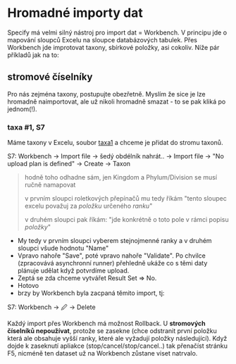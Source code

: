 # Hromadné importy dat
Specify má velmi silný nástroj pro import dat = Workbench. V principu jde o mapování sloupců Excelu na sloupce databázových tabulek. Přes Workbench jde improtovat taxony, sbírkové položky, asi cokoliv. Níže pár příkladů jak na to:

## stromové číselníky
Pro nás zejména taxony, postupujte obezřetně. Myslím že sice je lze hromadně naimportovat, ale už nikoli hromadně smazat - to se pak kliká po jednom(!).
### taxa #1, S7
Máme taxony v Excelu, soubor [taxa1](data/taxa1.xlsx) a chceme je přidat do stromu taxonů. 

S7: Workbench -> Import file -> šedý obdélník nahrát.. -> Import file -> "No upload plan is defined" -> Create -> Taxon
> hodně toho odhadne sám, jen Kingdom a Phylum/Division se musí ručně namapovat 
> 
> v prvním sloupci roletkových přepínačů mu tedy říkám "tento sloupec excelu považuj za *položku* určeného *ranku*"
>
> v druhém sloupci pak říkám: "jde konkrétně o toto pole v rámci popisu *položky*"

* My tedy v prvním sloupci vyberem stejnojmenné ranky a v druhém sloupci všude hodnotu "Name"
* Vpravo nahoře "Save", poté vpravo nahoře "Validate". Po chvilce (zpracovává asynchronní runner) přehledně ukáže co s těmi daty plánuje udělat když potvrdíme upload.
* Zeptá se zda chceme vytvářet Result Set => No.
* Hotovo
* brzy by Workbench byla zacpaná těmito import, tj:

S7: Workbench -> 🖉 -> Delete

Každý import přes Workbench má možnost Rollback. U **stromových číselníků nepoužívat**, protože se zasekne (chce odstranit první položku která ale obsahuje vyšší ranky, které ale vyžadují položky následující). Když dojde k zaseknutí apliakce (stop/cancel/stop/cancel..) tak přenačíst stránku F5, nicméně ten dataset už na Workbench zůstane viset natrvalo.

